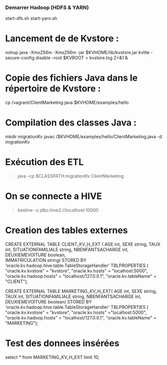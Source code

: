 ### Demarrer Hadoop (HDFS & YARN)

start-dfs.sh
start-yarn.sh

# Lancement de de Kvstore :
 
nohup java -Xmx256m -Xms256m -jar $KVHOME/lib/kvstore.jar kvlite -secure-config disable -root $KVROOT > kvstore.log 2>&1 &

# Copie des fichiers Java dans le répertoire de Kvstore :
cp /vagrant/ClientMarketing.java $KVHOME/examples/hello


# Compilation des classes Java :
mkdir migrationKv
javac /$KVHOME/examples/hello/ClientMarketing.java -d migrationKv


# Exécution des ETL 
>java -cp $CLASSPATH:migrationKv ClientMarketing


# On se connecte a HIVE
>beeline -u jdbc:hive2://localhost:10000

# Creation des tables externes 
CREATE EXTERNAL TABLE CLIENT_KV_H_EXT  (
AGE int, 
SEXE string, 
TAUX int, 
SITUATIONFAMILIALE string, 
NBENFANTSACHARGE int, 
DEUXIEMEVOITURE boolean,  
IMMATRICULATION string)
STORED BY 'oracle.kv.hadoop.hive.table.TableStorageHandler'
TBLPROPERTIES (
"oracle.kv.kvstore" = "kvstore",
"oracle.kv.hosts" = "localhost:5000", 
"oracle.kv.hadoop.hosts" = "localhost/127.0.0.1", 
"oracle.kv.tableName" = "CLIENT");

CREATE EXTERNAL TABLE MARKETING_KV_H_EXT(
    AGE int, 
    SEXE string, 
    TAUX int, 
    SITUATIONFAMILIALE string, 
    NBENFANTSACHARGE int, 
    DEUXIEMEVOITURE boolean)
STORED BY 'oracle.kv.hadoop.hive.table.TableStorageHandler'
TBLPROPERTIES (
"oracle.kv.kvstore" = "kvstore",
"oracle.kv.hosts" ="localhost:5000", 
"oracle.kv.hadoop.hosts" = "localhost/127.0.0.1", 
"oracle.kv.tableName" = "MARKETING");

# Test des donnees insérées
select * from MARKETING_KV_H_EXT limit 10;






